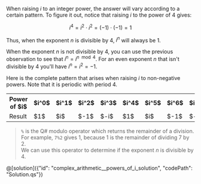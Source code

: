When raising $i$ to an integer power, the answer will vary according to a certain pattern.
To figure it out, notice that raising $i$ to the power of $4$ gives: 

$$i^4 = i^2 \cdot i^2 = (-1) \cdot (-1) = 1$$

Thus, when the exponent $n$ is divisible by 4, $i^n$ will always be 1.

When the exponent $n$ is not divisible by 4, you can use the previous observation to see that $i^n = i^{n \mod 4}$.
For an even exponent $n$ that isn't divisible by 4 you'll have $i^n = i^2 = -1.$

Here is the complete pattern that arises when raising $i$ to non-negative powers. Note that it is periodic with period $4$.

<table>
  <tr>
    <th>Power of $i$</th>
    <th> $i^0$ </th>
    <th> $i^1$ </th>
    <th> $i^2$ </th>
    <th> $i^3$ </th>
    <th> $i^4$ </th>
    <th> $i^5$ </th>
    <th> $i^6$ </th>
    <th> $i^7$ </th>
    <th> $i^8$ </th>
    <th> $\dots$ </th>
  </tr>
  <tr>
    <td>Result</td>
    <td> $1$ </td>
    <td> $i$ </td>
    <td> $-1$ </td>
    <td> $-i$ </td>
    <td> $1$ </td>
    <td> $i$ </td>
    <td> $-1$ </td>
    <td> $-i$ </td>
    <td> $1$ </td>
    <td> $\dots$ </td>
  </tr>
</table>

> `%` is the Q# modulo operator which returns the remainder of a division. For example, `7%2` gives $1$, because $1$ is the remainder of dividing $7$ by $2$.  
> We can use this operator to determine if the exponent $n$ is divisible by $4$.

@[solution]({"id": "complex_arithmetic__powers_of_i_solution", "codePath": "Solution.qs"})

